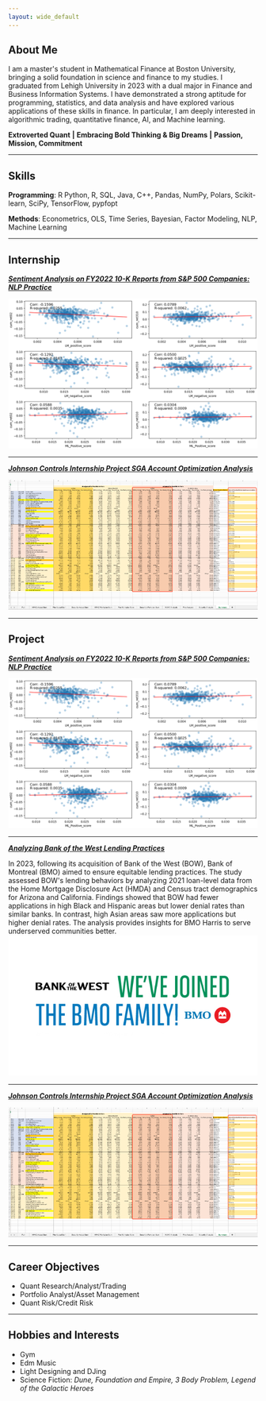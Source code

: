 ```yaml
---
layout: wide_default
---
```


## About Me

I am a master's student in Mathematical Finance at Boston University, bringing a solid foundation in science and finance to my studies. I graduated from Lehigh University in 2023 with a dual major in Finance and Business Information Systems. I have demonstrated a strong aptitude for programming, statistics, and data analysis and have explored various applications of these skills in finance. In particular, I am deeply interested in algorithmic trading, quantitative finance, AI, and Machine learning.

**Extroverted Quant** **|** **Embracing Bold Thinking & Big Dreams** **|** **Passion, Mission, Commitment**

---

## Skills

**Programming**: R Python, R, SQL, Java, C++, Pandas, NumPy, Polars, Scikit-learn, SciPy, TensorFlow, pypfopt

**Methods**: Econometrics, OLS, Time Series, Bayesian, Factor Modeling, NLP, Machine Learning

---

## Internship

<!-- You can link to other websites, PDFs in this repo, and other pages in this repo -->

_**[Sentiment Analysis on FY2022 10-K Reports from S&P 500 Companies: NLP Practice](NLP_report/report.md)**_

<img src="NLP_report/output_34_0.png?raw=true"/>

---

_**[Johnson Controls Internship Project SGA Account Optimization Analysis](/JCI/JCIinternship.md)**_

<img src="JCI/Figure/Figure4.png?raw=true"/>


---

## Project

<!-- You can link to other websites, PDFs in this repo, and other pages in this repo -->

_**[Sentiment Analysis on FY2022 10-K Reports from S&P 500 Companies: NLP Practice](NLP_report/report.md)**_

<img src="NLP_report/output_34_0.png?raw=true"/>

---

_**[Analyzing Bank of the West Lending Practices](https://github.com/LeDataSciFi/FinTech-Capstone-2023/?tab=readme-ov-file#executive-summary)**_

In 2023, following its acquisition of Bank of the West (BOW), Bank of Montreal (BMO) aimed to ensure equitable lending practices. The study assessed BOW's lending behaviors by analyzing 2021 loan-level data from the Home Mortgage Disclosure Act (HMDA) and Census tract demographics for Arizona and California. Findings showed that BOW had fewer applications in high Black and Hispanic areas but lower denial rates than similar banks. In contrast, high Asian areas saw more applications but higher denial rates. The analysis provides insights for BMO Harris to serve underserved communities better.
<img src="AnalyzingBankofWest/BofW_Image.jpg" alt="BofW Image">

---

_**[Johnson Controls Internship Project SGA Account Optimization Analysis](/JCI/JCIinternship.md)**_

<img src="JCI/Figure/Figure4.png?raw=true"/>


---

## Career Objectives

- Quant Research/Analyst/Trading
- Portfolio Analyst/Asset Management
- Quant Risk/Credit Risk

---

## Hobbies and Interests

- Gym
- Edm Music
- Light Designing and DJing
- Science Fiction: *Dune, Foundation and Empire, 3 Body Problem,  Legend of the Galactic Heroes*

